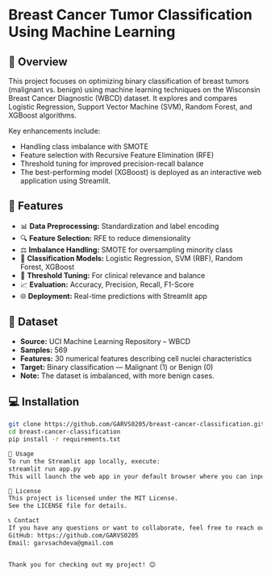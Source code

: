 # Breast Cancer Tumor Classification Using Machine Learning

## 🧠 Overview
This project focuses on optimizing binary classification of breast tumors (malignant vs. benign) using machine learning techniques on the Wisconsin Breast Cancer Diagnostic (WBCD) dataset. It explores and compares Logistic Regression, Support Vector Machine (SVM), Random Forest, and XGBoost algorithms.

Key enhancements include:

- Handling class imbalance with SMOTE
- Feature selection with Recursive Feature Elimination (RFE)
- Threshold tuning for improved precision-recall balance
- The best-performing model (XGBoost) is deployed as an interactive web application using Streamlit.

## 🚀 Features
- 📊 **Data Preprocessing:** Standardization and label encoding
- 🔍 **Feature Selection:** RFE to reduce dimensionality
- ⚖️ **Imbalance Handling:** SMOTE for oversampling minority class
- 🤖 **Classification Models:** Logistic Regression, SVM (RBF), Random Forest, XGBoost
- 🎯 **Threshold Tuning:** For clinical relevance and balance
- 📈 **Evaluation:** Accuracy, Precision, Recall, F1-Score
- 🌐 **Deployment:** Real-time predictions with Streamlit app

## 📂 Dataset
- **Source:** UCI Machine Learning Repository – WBCD  
- **Samples:** 569  
- **Features:** 30 numerical features describing cell nuclei characteristics  
- **Target:** Binary classification — Malignant (1) or Benign (0)  
- **Note:** The dataset is imbalanced, with more benign cases.

## 💻 Installation
```bash
git clone https://github.com/GARVS0205/breast-cancer-classification.git
cd breast-cancer-classification
pip install -r requirements.txt

🚀 Usage
To run the Streamlit app locally, execute:
streamlit run app.py
This will launch the web app in your default browser where you can input data and get tumor classification predictions in real time.

📄 License
This project is licensed under the MIT License.
See the LICENSE file for details.

📞 Contact
If you have any questions or want to collaborate, feel free to reach out:
GitHub: https://github.com/GARVS0205
Email: garvsachdeva@gmail.com


Thank you for checking out my project! 😊



